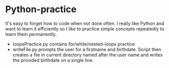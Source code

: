 # Python-practice
It's easy to forget how to code when not done often. I really like Python and want to learn it efficiently so I like to practice simple concepts repeatedly to learn them permanently.

- loopsPractice.py contains for/while/nested-loops practice
- writeFile.py prompts the user for a firstname and birthdate. Script then creates a file in current directory named after the user name and writes the provided birthdate on a single line.
